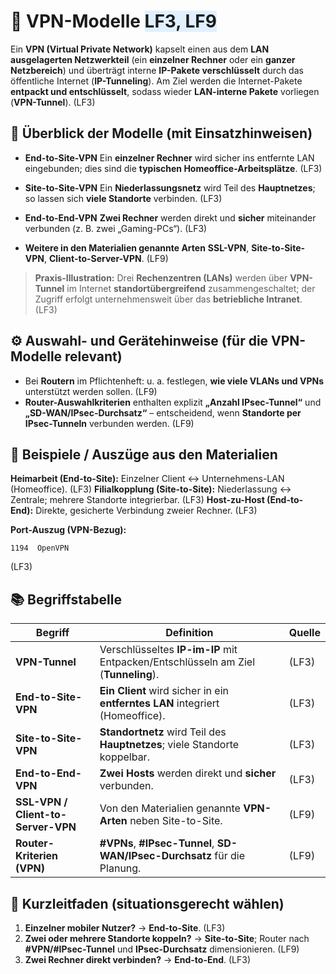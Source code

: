 # 🔐 VPN-Modelle <span style="background:#e0f0ff;">LF3, LF9</span>

Ein **VPN (Virtual Private Network)** kapselt einen aus dem **LAN ausgelagerten Netzwerkteil** (ein **einzelner Rechner** oder ein **ganzer Netzbereich**) und überträgt interne **IP-Pakete verschlüsselt** durch das öffentliche Internet (**IP-Tunneling**). Am Ziel werden die Internet-Pakete **entpackt und entschlüsselt**, sodass wieder **LAN-interne Pakete** vorliegen (**VPN-Tunnel**). (LF3) 

## 🧩 Überblick der Modelle (mit Einsatzhinweisen)

* **End-to-Site-VPN**
  Ein **einzelner Rechner** wird sicher ins entfernte LAN eingebunden; dies sind die **typischen Homeoffice-Arbeitsplätze**. (LF3) 

* **Site-to-Site-VPN**
  Ein **Niederlassungsnetz** wird Teil des **Hauptnetzes**; so lassen sich **viele Standorte** verbinden. (LF3) 

* **End-to-End-VPN**
  **Zwei Rechner** werden direkt und **sicher** miteinander verbunden (z. B. zwei „Gaming-PCs“). (LF3) 

* **Weitere in den Materialien genannte Arten**
  **SSL-VPN**, **Site-to-Site-VPN**, **Client-to-Server-VPN**. (LF9) 

> **Praxis-Illustration:** Drei **Rechenzentren (LANs)** werden über **VPN-Tunnel** im Internet **standortübergreifend** zusammengeschaltet; der Zugriff erfolgt unternehmensweit über das **betriebliche Intranet**. (LF3) 

## ⚙️ Auswahl- und Gerätehinweise (für die VPN-Modelle relevant)

* Bei **Routern** im Pflichtenheft: u. a. festlegen, **wie viele VLANs und VPNs** unterstützt werden sollen. (LF9) 
* **Router-Auswahlkriterien** enthalten explizit **„Anzahl IPsec-Tunnel“** und **„SD-WAN/IPsec-Durchsatz“** – entscheidend, wenn **Standorte per IPsec-Tunneln** verbunden werden. (LF9)

## 🧪 Beispiele / Auszüge aus den Materialien

**Heimarbeit (End-to-Site):** Einzelner Client ↔ Unternehmens-LAN (Homeoffice). (LF3) 
**Filialkopplung (Site-to-Site):** Niederlassung ↔ Zentrale; mehrere Standorte integrierbar. (LF3) 
**Host-zu-Host (End-to-End):** Direkte, gesicherte Verbindung zweier Rechner. (LF3) 

**Port-Auszug (VPN-Bezug):**

```
1194  OpenVPN
```

(LF3) 

## 📚 Begriffstabelle

| **Begriff**                        | **Definition**                                                                    | **Quelle** |
| ---------------------------------- | --------------------------------------------------------------------------------- | ---------- |
| **VPN-Tunnel**                     | Verschlüsseltes **IP-im-IP** mit Entpacken/Entschlüsseln am Ziel (**Tunneling**). | (LF3)      |
| **End-to-Site-VPN**                | **Ein Client** wird sicher in ein **entferntes LAN** integriert (Homeoffice).     | (LF3)      |
| **Site-to-Site-VPN**               | **Standortnetz** wird Teil des **Hauptnetzes**; viele Standorte koppelbar.        | (LF3)      |
| **End-to-End-VPN**                 | **Zwei Hosts** werden direkt und **sicher** verbunden.                            | (LF3)      |
| **SSL-VPN / Client-to-Server-VPN** | Von den Materialien genannte **VPN-Arten** neben Site-to-Site.                    | (LF9)      |
| **Router-Kriterien (VPN)**         | **#VPNs**, **#IPsec-Tunnel**, **SD-WAN/IPsec-Durchsatz** für die Planung.         | (LF9)      |

## 🧭 Kurzleitfaden (situationsgerecht wählen)

1. **Einzelner mobiler Nutzer?** → **End-to-Site**. (LF3) 
2. **Zwei oder mehrere Standorte koppeln?** → **Site-to-Site**; Router nach **#VPN/#IPsec-Tunnel** und **IPsec-Durchsatz** dimensionieren. (LF9)
3. **Zwei Rechner direkt verbinden?** → **End-to-End**. (LF3) 

